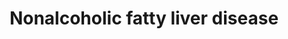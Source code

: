 ---
annotations:
- type: Cell Type Ontology
  value: hepatocyte
- type: Disease Ontology
  value: non-alcoholic fatty liver disease
- type: Pathway Ontology
  value: disease pathway
- type: Pathway Ontology
  value: liver disease pathway
authors:
- AlexanderPico
- Egonw
description: Nonalcoholic fatty liver disease (NAFLD) is a condition in which too
  much fat is stored in the liver. Nonalcoholic steatohepatitis (NASH) is a type of
  NAFLD marked by liver inflammation, which may progress to scarring and irreversible
  damage similar to that caused by heavy alcohol use. Components of glucose matabolism,
  insulin signaling, inflammation, oxidative stress, ER sgtress and apoptosis are
  all involved and interconnected in the progression of this disease.
last-edited: 2018-10-16
organisms:
- Homo sapiens
redirect_from:
- /index.php/Pathway:WP4396
- /instance/WP4396
schema-jsonld:
- '@context': https://schema.org/
  '@id': https://wikipathways.github.io/pathways/WP4396.html
  '@type': Dataset
  creator:
    '@type': Organization
    name: WikiPathways
  description: Nonalcoholic fatty liver disease (NAFLD) is a condition in which too
    much fat is stored in the liver. Nonalcoholic steatohepatitis (NASH) is a type
    of NAFLD marked by liver inflammation, which may progress to scarring and irreversible
    damage similar to that caused by heavy alcohol use. Components of glucose matabolism,
    insulin signaling, inflammation, oxidative stress, ER sgtress and apoptosis are
    all involved and interconnected in the progression of this disease.
  keywords:
  - CASP3
  - AKT1
  - RAC1
  - SDHA
  - XBP1
  - NDUFC2
  - MLX
  - UQCRC2
  - ITCH
  - UQCR11
  - TNF
  - NDUFB2
  - mir21
  - COX7A2
  - PRKAB2
  - TGFB1
  - UQCRH
  - SOCS3
  - CDC42
  - NDUFA6
  - TCA Cycle
  - NDUFS2
  - NDUFB10
  - PIK3R2
  - NDUFB8
  - COX7C
  - FXR
  - PRKAG2
  - CxIV
  - NDUFA1
  - MAP3K11
  - CYTB
  - NDUFAB1
  - FAS
  - ADIPOQ
  - CYCS
  - EIF2AK3
  - NDUFS8
  - CXCL8
  - UQCRHL
  - PRKAA2
  - TGF Signaling
  - COX1
  - PPARA
  - RELA
  - PRKAG1
  - ADIPOR1
  - NDUFC1
  - NDUFA2
  - NDUFS5
  - NDUFA4L2
  - PIK3CB
  - CASP8
  - SDHD
  - COX6A2
  - NDUFB6
  - NDUFS1
  - COX2
  - BIM
  - ADIPOR2
  - PRKAB1
  - EIF2S1
  - PKLR
  - COX8C
  - UQCR10
  - CEBPA
  - oxysterols
  - COX7A1
  - IL6
  - PIK3CD
  - UQCRFS1
  - NDUFV2
  - BAK1
  - FASLG
  - NDUFA7
  - NDUFS3
  - NDUFB7
  - COX6B2
  - AKT3
  - SMAD7
  - CYP2E1
  - AKT2
  - ERN1
  - ATF4
  - NDUFS7
  - JNK1
  - CxI
  - selonsertib
  - BID
  - IKBKB
  - COX4I2
  - IL1A
  - NDUFA12
  - COX8A
  - NDUFS4
  - TNF Signaling
  - PRKAA1
  - MLXIPL
  - NDUFA5
  - PIK3CA
  - PIK3R3
  - NDUFA13
  - SDHB
  - PI3K-AKT Signaling
  - UQCRQ
  - TNFR1
  - PRKAG3
  - fatty acids
  - UQCRC1
  - COX4I1
  - CxIII
  - NDUFB5
  - ROS
  - NDUFB11
  - BAX
  - MLXIP
  - COX3
  - COX7B2
  - GSK3A
  - COX7A2L
  - NDUFB3
  - NDUFA9
  - MAP3K5
  - NDUFV1
  - BBC3
  - Apoptosis
  - NDUFA11
  - COX5A
  - CYC1
  - TRAF2
  - LEP
  - COX6C
  - Lipogenic Enzymes
  - NDUFS6
  - NDUFA3
  - NDUFB4
  - Insulin Signaling
  - CxII
  - NDUFA10
  - JUN
  - PIK3R1
  - NDUFC2-KCTD14
  - CASP7
  - JNK2
  - NDUFA4
  - RXRA
  - NDUFB1
  - D-glucose
  - NFKB1
  - IRS1
  - IRS2
  - NDUFA8
  - COX5B
  - Fatty Acid Biosynthesis
  - NR1H3
  - COX6B1
  - NDUFV3
  - GSK3B
  - DDIT3
  - NDUFB9
  - COX6A1
  - CCL2
  - IL6R
  - IL1B
  - LEPR
  - SDHC
  - COX7B
  - INSR
  - VCAM1
  - INS
  - Oxidative Phosphorylation
  - UQCRB
  - SREBF1
  - PPAR Signaling
  license: CC0
  name: Nonalcoholic fatty liver disease
seo: CreativeWork
title: Nonalcoholic fatty liver disease
wpid: WP4396
---